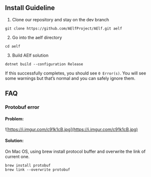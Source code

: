 ## Install Guideline

1. Clone our repository and stay on the dev branch

```
git clone https://github.com/AElfProject/AElf.git aelf
```

2. Go into the aelf directory

```
cd aelf
```

3. Build AElf solution

```
dotnet build --configuration Release
```

If this successfully completes, you should see `0 Error(s)`. You will see some warnings but that’s normal and you can safely ignore them.



## FAQ

### Protobuf error

#### Problem:
![https://i.imgur.com/c91k1cB.jpg](https://i.imgur.com/c91k1cB.jpg)

#### Solution:
On Mac OS, using brew install protocol buffer and overwrite the link of current one.
```
brew install protobuf
brew link --overwrite protobuf
```
